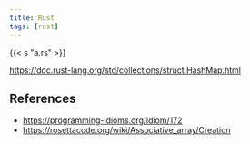 ```yaml
---
title: Rust
tags: [rust]
---
```


{{< s "a.rs" >}}

<https://doc.rust-lang.org/std/collections/struct.HashMap.html>

## References

- <https://programming-idioms.org/idiom/172>
- <https://rosettacode.org/wiki/Associative_array/Creation>
